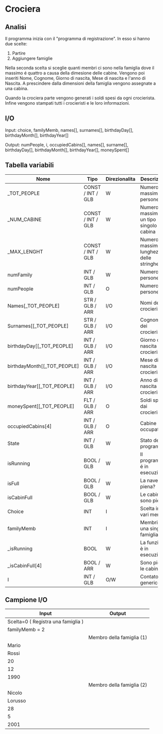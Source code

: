 # Crociera

## Analisi

Il programma inizia con il "programma di registrazione". In esso si hanno due scelte:
1. Partire
2. Aggiungere famiglie

Nella seconda scelta si sceglie quanti membri ci sono nella famiglia dove il massimo é
quattro a causa della dimesione delle cabine. Vengono poi inseriti Nome, Cognome, Giorno
di nascita, Mese di nascita e l'anno di Nascita. A prescindere dalla dimensioni della 
famiglia vengono assegnate a una cabina.

Quando la crociera parte vengono generati i soldi spesi da ogni crocierista. 
Infine vengono stampati tutti i crocieristi e le loro informazioni.

## I/O

Input: choice, familyMemb, names\[\], surnames\[\], birthdayDay\[\], birthdayMonth\[\], birthdayYear\[\]

Output: numPeople, i, occupiedCabins\[\], names\[\], surname\[\], birthdayDay\[\], birthdayMonth\[\], birthdayYear\[\], moneySpent\[\]

## Tabella variabili

| Nome                            | Tipo              | Direzionalita | Descrizione                                 |
|---------------------------------|-------------------|---------------|---------------------------------------------|
| \_TOT_PEOPLE                    | CONST / INT / GLB | W             | Numero massimo di persone                   |
| \_NUM_CABINE                    | CONST / INT / GLB | W             | Numero massimo di un tipo singolo di cabina |
| \_MAX_LENGHT                    | CONST / INT / GLB | W             | Numero massimo di lunghezza delle stringhe  |
| numFamily                       | INT / GLB         | W             | Numero di persone                           |
| numPeople                       | INT / GLB         | O             | Numero di persone                           |
| Names\[\_TOT_PEOPLE\]           | STR / GLB / ARR   | I/O           | Nomi dei crocieristi                        |
| Surnames\[\[\_TOT_PEOPLE\]      | STR / GLB / ARR   | I/O           | Cognomi dei crocieristi                     |
| birthdayDay\[\[\_TOT_PEOPLE\]   | INT / GLB / ARR   | I/O           | Giorno di nascita dei crocieristi           |
| birthdayMonth\[\[\_TOT_PEOPLE\] | INT / GLB / ARR   | I/O           | Mese di nascita dei crocieristi             |
| birthdayYear\[\[\_TOT_PEOPLE\]  | INT / GLB / ARR   | I/O           | Anno di nascita dei crocieristi             |
| moneySpent\[\[\_TOT_PEOPLE\]    | FLT / GLB / ARR   | O             | Soldi spesi dai crocieristi                 |
| occupiedCabins\[4\]             | INT / GLB / ARR   | O             | Cabine occupate                             |
| State                           | INT / GLB         | W             | Stato del programma                         |
| isRunning                       | BOOL / GLB        | W             | Il programma é in esecuzione?               |
| isFull                          | BOOL / GLB        | W             | La nave è piena?                            |
| isCabinFull                     | BOOL / GLB        | W             | Le cabine sono piene?                       |
| Choice                          | INT               | I             | Scelta in vari menu                         |
| familyMemb                      | INT               | I             | Membri di una singola famiglia              |
| \_isRunning                     | BOOL              | W             | La funzione è in esecuzione?                |
| \_isCabinFull\[4\]              | BOOL / ARR        | W             | Sono piene le cabine?                       |
| I                               | INT / GLB         | O/W           | Contatore generico                          |

## Campione I/O
| Input | Output |
| ----- | ------ |
| Scelta=0 ( Registra una famiglia ) | |
| familyMemb = 2 | |
| | Membro della famiglia (1)|
| Mario | |
| Rossi | |
| 20 | |
| 12| |
| 1990 | |
| | Membro della famiglia (2) |
| Nicolo | |
| Lorusso | |
| 28 | |
| 5 | |
| 2001 | |
